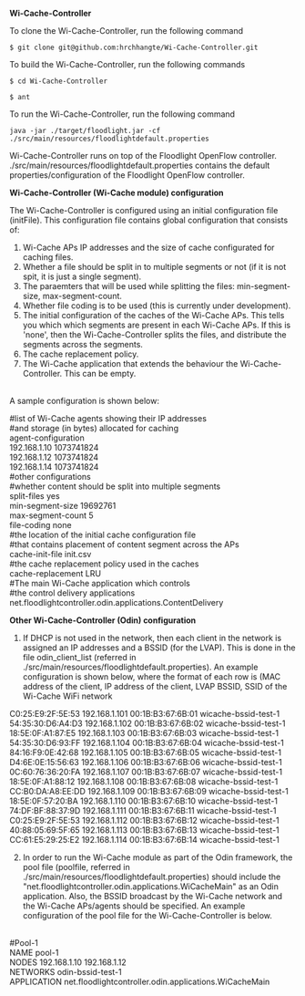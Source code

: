 **Wi-Cache-Controller**

To clone the Wi-Cache-Controller, run the following command <br />

```
$ git clone git@github.com:hrchhangte/Wi-Cache-Controller.git
```
To build the Wi-Cache-Controller, run the following commands <br />

```
$ cd Wi-Cache-Controller
```
```
$ ant
```

To run the Wi-Cache-Controller, run the following command <br />
```
java -jar ./target/floodlight.jar -cf ./src/main/resources/floodlightdefault.properties
```

Wi-Cache-Controller runs on top of the Floodlight OpenFlow controller.
./src/main/resources/floodlightdefault.properties contains the default properties/configuration of the Floodlight OpenFlow controller.

**Wi-Cache-Controller (Wi-Cache module) configuration**

The Wi-Cache-Controller is configured using an initial configuration file (initFile). This configuration file contains global configuration that consists of: <br />
1. Wi-Cache APs IP addresses and the size of cache configurated for caching files. <br />
2. Whether a file should be split in to multiple segments or not (if it is not spit, it is just a single segment). <br />
3. The paraemters that will be used while splitting the files: min-segment-size, max-segment-count. <br />
4. Whether file coding is to be used (this is currently under development). <br />
5. The initial configuration of the caches of the Wi-Cache APs. This tells you which which segments are present in each Wi-Cache APs. If this is 'none', then the Wi-Cache-Controller splits the files, and distribute the segments across the segments. <br />
6. The cache replacement policy. <br />
7. The Wi-Cache application that extends the behaviour the Wi-Cache-Controller. This can be empty. <br /> <br />

A sample configuration is shown below: <br /> 

#list of Wi-Cache agents showing their IP addresses <br />
#and storage (in bytes) allocated for caching <br />
agent-configuration <br />
192.168.1.10	1073741824 <br />
192.168.1.12	1073741824 <br />
192.168.1.14	1073741824 <br />
#other configurations <br />
#whether content should be split into multiple segments <br />
split-files	    yes <br /> 
min-segment-size	19692761 <br />
max-segment-count	5 <br />
file-coding		    none <br />
#the location of the initial cache configuration file <br />
#that contains placement of content segment across the APs <br />
cache-init-file     init.csv <br />
#the cache replacement policy used in the caches <br />
cache-replacement   LRU <br />
#The main Wi-Cache application which controls  <br />
#the control delivery applications <br />
net.floodlightcontroller.odin.applications.ContentDelivery <br />

**Other Wi-Cache-Controller (Odin) configuration**

1. If DHCP is not used in the network, then each client in the network is assigned an IP addresses and a BSSID (for the LVAP). This is done in the file odin_client_list (referred in ./src/main/resources/floodlightdefault.properties). An example configuration is shown below, where the format of each row is (MAC address of the client, IP address of the client, LVAP BSSID, SSID of the Wi-Cache WiFi network <br />

C0:25:E9:2F:5E:53 192.168.1.101 00:1B:B3:67:6B:01 wicache-bssid-test-1 <br />
54:35:30:D6:A4:D3 192.168.1.102 00:1B:B3:67:6B:02 wicache-bssid-test-1 <br />
18:5E:0F:A1:87:E5 192.168.1.103 00:1B:B3:67:6B:03 wicache-bssid-test-1 <br />
54:35:30:D6:93:FF 192.168.1.104 00:1B:B3:67:6B:04 wicache-bssid-test-1 <br />
84:16:F9:0E:42:68 192.168.1.105 00:1B:B3:67:6B:05 wicache-bssid-test-1 <br />
D4:6E:0E:15:56:63 192.168.1.106 00:1B:B3:67:6B:06 wicache-bssid-test-1 <br />
0C:60:76:36:20:FA 192.168.1.107 00:1B:B3:67:6B:07 wicache-bssid-test-1 <br />
18:5E:0F:A1:88:12 192.168.1.108 00:1B:B3:67:6B:08 wicache-bssid-test-1 <br />
CC:B0:DA:A8:EE:DD 192.168.1.109 00:1B:B3:67:6B:09 wicache-bssid-test-1 <br />
18:5E:0F:57:20:BA 192.168.1.110 00:1B:B3:67:6B:10 wicache-bssid-test-1 <br />
74:DF:BF:88:37:9D 192.168.1.111 00:1B:B3:67:6B:11 wicache-bssid-test-1 <br />
C0:25:E9:2F:5E:53 192.168.1.112 00:1B:B3:67:6B:12 wicache-bssid-test-1 <br />
40:88:05:69:5F:65 192.168.1.113 00:1B:B3:67:6B:13 wicache-bssid-test-1 <br />
CC:61:E5:29:25:E2 192.168.1.114 00:1B:B3:67:6B:14 wicache-bssid-test-1 <br />

2. In order to run the Wi-Cache module as part of the Odin framework, the pool file (poolfile, referred in ./src/main/resources/floodlightdefault.properties) should include the "net.floodlightcontroller.odin.applications.WiCacheMain" as an Odin application. Also, the BSSID broadcast by the Wi-Cache network and the Wi-Cache APs/agents should be specified. An example configuration of the pool file for the Wi-Cache-Controller is below. <br /> <br />

#Pool-1 <br />
NAME pool-1 <br />
NODES 192.168.1.10 192.168.1.12 <br />
NETWORKS odin-bssid-test-1 <br />
APPLICATION net.floodlightcontroller.odin.applications.WiCacheMain 
